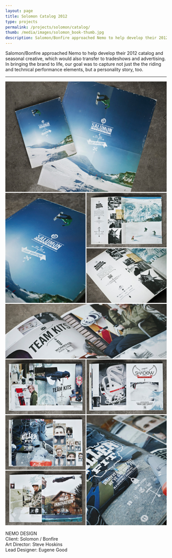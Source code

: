 ```yaml
---
layout: page
title: Solomon Catalog 2012
type: projects
permalink: /projects/solomon/catalog/
thumb: /media/images/solomon_book-thumb.jpg
description: Salomon/Bonfire approached Nemo to help develop their 2012 catalog and seasonal creative, which would also transfer to tradeshows and advertising. In bringing the brand to life, our goal was to capture not just the the riding and technical performance elements, but a personality story, too.
---
```


Salomon/Bonfire approached Nemo to help develop their 2012 catalog and seasonal creative, which would also transfer to tradeshows and advertising. In bringing the brand to life, our goal was to capture not just the the riding and technical performance elements, but a personality story, too.

---

![](/media/images/solomon_book_1.jpg) 
![](/media/images/solomon_book_2.jpg)
![](/media/images/solomon_book_3.jpg)
![](/media/images/solomon_book_4.jpg)


NEMO DESIGN<br/>
Client: Solomon / Bonfire<br/>
Art Director: Steve Hoskins<br/>
Lead Designer: Eugene Good